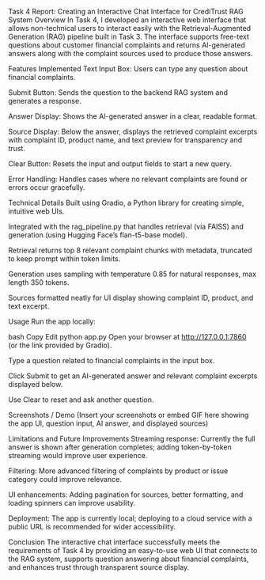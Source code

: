 Task 4 Report: Creating an Interactive Chat Interface for CrediTrust RAG System
Overview
In Task 4, I developed an interactive web interface that allows non-technical users to interact easily with the Retrieval-Augmented Generation (RAG) pipeline built in Task 3. The interface supports free-text questions about customer financial complaints and returns AI-generated answers along with the complaint sources used to produce those answers.

Features Implemented
Text Input Box: Users can type any question about financial complaints.

Submit Button: Sends the question to the backend RAG system and generates a response.

Answer Display: Shows the AI-generated answer in a clear, readable format.

Source Display: Below the answer, displays the retrieved complaint excerpts with complaint ID, product name, and text preview for transparency and trust.

Clear Button: Resets the input and output fields to start a new query.

Error Handling: Handles cases where no relevant complaints are found or errors occur gracefully.

Technical Details
Built using Gradio, a Python library for creating simple, intuitive web UIs.

Integrated with the rag_pipeline.py that handles retrieval (via FAISS) and generation (using Hugging Face’s flan-t5-base model).

Retrieval returns top 8 relevant complaint chunks with metadata, truncated to keep prompt within token limits.

Generation uses sampling with temperature 0.85 for natural responses, max length 350 tokens.

Sources formatted neatly for UI display showing complaint ID, product, and text excerpt.

Usage
Run the app locally:

bash
Copy
Edit
python app.py
Open your browser at http://127.0.0.1:7860 (or the link provided by Gradio).

Type a question related to financial complaints in the input box.

Click Submit to get an AI-generated answer and relevant complaint excerpts displayed below.

Use Clear to reset and ask another question.

Screenshots / Demo
(Insert your screenshots or embed GIF here showing the app UI, question input, AI answer, and displayed sources)

Limitations and Future Improvements
Streaming response: Currently the full answer is shown after generation completes; adding token-by-token streaming would improve user experience.

Filtering: More advanced filtering of complaints by product or issue category could improve relevance.

UI enhancements: Adding pagination for sources, better formatting, and loading spinners can improve usability.

Deployment: The app is currently local; deploying to a cloud service with a public URL is recommended for wider accessibility.

Conclusion
The interactive chat interface successfully meets the requirements of Task 4 by providing an easy-to-use web UI that connects to the RAG system, supports question answering about financial complaints, and enhances trust through transparent source display.